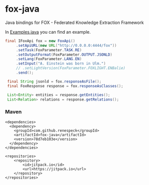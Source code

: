 [1]: ./src/main/java/org/aksw/fox/binding/java/Examples.java

fox-java
========

Java bindings for FOX - Federated Knowledge Extraction Framework


In [Examples.java][1] you can find an example.

```Java
final IFoxApi fox = new FoxApi()
     .setApiURL(new URL("http://0.0.0.0:4444/fox"))
     .setTask(FoxParameter.TASK.RE)
     .setOutputFormat(FoxParameter.OUTPUT.JSONLD)
     .setLang(FoxParameter.LANG.EN)
     .setInput("A. Einstein was born in Ulm.")
     // .setLightVersion(FoxParameter.FOXLIGHT.ENBalie)
     .send();

 final String jsonld = fox.responseAsFile();
 final FoxResponse response = fox.responseAsClasses();

 List<Entity> entities = response.getEntities();
 List<Relation> relations = response.getRelations();

```

### Maven
    <dependencies>
      <dependency>
        <groupId>com.github.renespeck</groupId>
        <artifactId>fox-java</artifactId>
        <version>78d7eb103e</version>
      </dependency>
    </dependencies>

    <repositories>
        <repository>
            <id>jitpack.io</id>
            <url>https://jitpack.io</url>
        </repository>
    </repositories>
